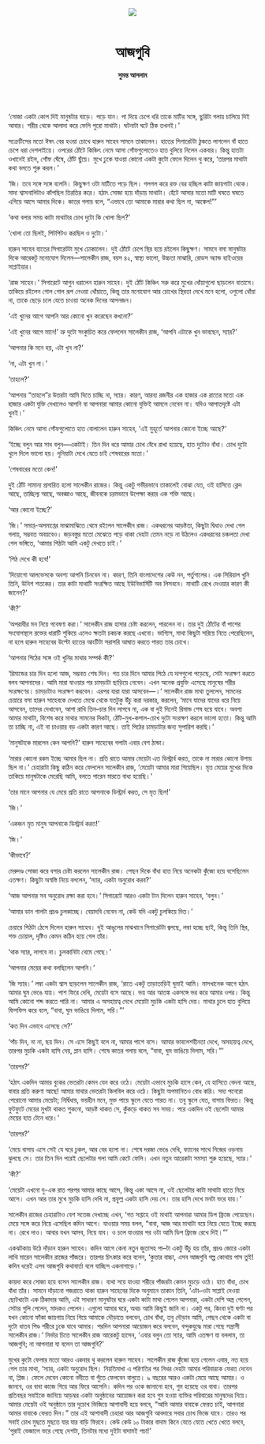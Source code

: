 <div align=center>
<img src=https://images.prothomalo.com/prothomalo-bangla%2F2023-03%2F92015489-df68-4e43-b918-642b211db240%2Fajgubi.gif?w=1200&ar=40%3A21&auto=format%2Ccompress&ogImage=true&mode=crop&overlay=&overlay_position=bottom&overlay_width_pct=1 />
<br><br>
<h1>আজগুবি</h1> 
<h4>সুমন্ত আসলাম</h4>
<br><br>
</div>

‘সোজা একটা কোপ দিই মানুষটার ঘাড়ে। পড়ে যান। পা দিয়ে চেপে ধরি তাকে মাটির সঙ্গে, ছুরিটা গলায় চালিয়ে দিই আবার। শরীর থেকে আলাদা করে ফেলি পুরো মাথাটা। ঘটনাটা ঘটে ঠিক তখনই।’ 

সক্রেটিসের মতো ঈষৎ বের হওয়া চোখে হারুন সাহেব সামনে তাকালেন। হাতের সিগারেটটা ঠুকতে লাগলেন বাঁ হাতে চেপে ধরা দেশলাইয়ে। ওপরের ঠোঁটে কিঞ্চিৎ নেমে আসা গোঁফগুলোতেও হাত বুলিয়ে নিলেন একবার। কিন্তু হাতটা ওখানেই রইল, গোঁফ ঘেঁষে, ঠোঁট ছুঁয়ে। মুখে ঢুকে যাওয়া কোনো একটা কুটো ফেলে দিলেন থু করে, ‘তারপর মাথাটা কথা বলতে শুরু করল।’

‘জি। তবে সঙ্গে সঙ্গে বলেনি। কিছুক্ষণ ওটা মাটিতে পড়ে ছিল। গলগল করে রক্ত বের হচ্ছিল কাটা জায়গাটা থেকে। সাদা শ্বাসনালিটাও কাঁপছিল তিরতির করে। হঠাৎ সোজা হয়ে দাঁড়ায় মাথাটা। হেঁটে আসার মতো মাটি ঘষতে ঘষতে এগিয়ে আসে আমার দিকে। কাতর গলায় বলে, “এভাবে তো আমাকে মারার কথা ছিল না, আঙ্কেল!”’

‘কথা বলার সময় কাটা মাথাটার চোখ দুটো কি খোলা ছিল?’

‘খোলা তো ছিলই, পিটপিটও করছিল ও দুটো।’

হারুন সাহেব হাতের সিগারেটটা মুখে ঢোকালেন। দুই ঠোঁটে চেপে স্থির হয়ে রইলেন কিছুক্ষণ। সামনে বসা মানুষটার দিকে আরেকটু মনোযোগ দিলেন—সালেকীন রাজ, বয়স ৪২, স্বাস্থ্য ভালো, উচ্চতা মাঝারি, রোডস অ্যান্ড হাইওয়ের সাপ্লাইয়ার।

‘রাজ সাহেব।’ সিগারেটে আগুন ধরালেন হারুন সাহেব। দুই ঠোঁট কিঞ্চিৎ সরু করে মুখের ধোঁয়াগুলো ছাড়লেন বাতাসে। তাকিয়ে রইলেন গোল গোল রূপ নেওয়া ধোঁয়াতে, কিন্তু তার মনোযোগ আর চোখের স্থিরতা দেখে মনে হলো, ওগুলো ধোঁয়া না, তাকে ছেড়ে চলে যেতে চাওয়া অনেক দিনের আপনজন।

‘এই খুনের আগে আপনি আর কোনো খুন করেছেন কখনো?’

‘এই খুনের আগে মানে!’ ভ্রু দুটো সংকুচিত করে ফেললেন সালেকীন রাজ, ‘আপনি এটাকে খুন ভাবছেন, স্যার?’

‘আপনার কি মনে হয়, এটা খুন না?’

‘না, এটা খুন না।’

‘তাহলে?’

‘আপনার “তাহলে”র উত্তরটা আমি দিতে চাচ্ছি না, স্যার। কারণ, আরব্য রজনীর এক হাজার এক রাতের মতো এক হাজার একটা যুক্তি দেখালেও আপনি বা আপনারা আমার কোনো যুক্তিই আমলে নেবেন না। যদিও আপাতদৃষ্টে এটা খুনই।’

কিঞ্চিৎ নেমে আসা গোঁফগুলোতে হাত বোলালেন হারুন সাহেব, ‘এই মুহূর্তে আপনার কোনো ইচ্ছে আছে?’ 

‘ইচ্ছে বলুন আর সাধ বলুন—একটাই। তিন দিন ধরে আমার চোখ বেঁধে রাখা হয়েছে, হাত দুটোও বাঁধা। চোখ দুটো খুলে দিলে ভালো হয়। দুনিয়াটা দেখে যেতে চাই শেষবারের মতো।’

‘শেষবারের মতো কেন!’

দুই ঠোঁট সামান্য প্রসারিত হলো সালেকীন রাজের। কিন্তু একটু গভীরভাবে তাকালেই বোঝা যেত, ওই হাসিতে ক্লেদ আছে, তাচ্ছিল্য আছে, অবজ্ঞাও আছে, জীবনকে চরমভাবে উপেক্ষা করার এক শক্তি আছে।

‘আর কোনো ইচ্ছে?’

‘জি।’ সমাপ্ত-অসমাপ্তের মাঝামাঝিতে থেমে রইলেন সালেকীন রাজ। একধরনের আড়ষ্টতা, কিছুটা দ্বিধাও দেখা গেল গলায়, সম্ভবত অবয়বেও। জড়বস্তুর মতো মেঝেতে পড়ে থাকা দেহটা তেমন নড়ে না উঠলেও একধরনের চঞ্চলতা দেখা গেল ভঙ্গিতে, ‘আমার পিঠটা আমি একটু দেখতে চাই।’

‘পিঠ দেখে কী হবে!’

‘দিয়োগো আলভেসকে অবশ্য আপনি চিনবেন না। কারণ, তিনি বাংলাদেশের কেউ নন, পর্তুগালের। এক সিরিয়াল খুনি তিনি, উনিশ শতকের। তার কাটা মাথাটি সংরক্ষিত আছে ইউনিভার্সিটি অব লিসবনে। মাথাটি রেখে দেওয়ার কারণ কী জানেন?’

‘কী?’

‘অপরাধীর মন নিয়ে গবেষণা করা।’ সালেকীন রাজ হাসার চেষ্টা করলেন, পারলেন না। তার দুই ঠোঁটের বাঁ পাশের সংযোগস্থলে রক্তের ধারাটি শুকিয়ে এলেও ক্ষতটা চকচক করছে এখনো। ভাগ্যিস, মাথা কিছুটা সরিয়ে নিতে পেরেছিলেন, না হলে হারুন সাহেবের উল্টো হাতের আংটিটা সরাসরি আঘাত করতে পারত তার চোখে।

‘আপনার পিঠের সঙ্গে ওই খুনির মাথার সম্পর্ক কী?’

‘রিমান্ডের চার দিন হলো আজ, সম্ভবত শেষ দিন। গত চার দিনে আমার পিঠে যে দাগগুলো পড়েছে, সেটা সংরক্ষণ করতে বলব আপনাদের। আমি মারা যাওয়ার পর চামড়াটা ছাড়িয়ে নেবেন। এখন অনেক প্রযুক্তি এসেছে মানুষের শরীর সংরক্ষণের। চামড়াটাও সংরক্ষণ করবেন। এরপর যারা যারা আসবেন—।’ সালেকীন রাজ মাথা তুললেন, সামনের চেয়ারে বসা হারুন সাহেবকে দেখতে মেঝে থেকে যতটুকু উঁচু করা দরকার, করলেন, ‘মানে যাদের যাদের ধরে নিয়ে আসবেন, তাদের দেখাবেন, আশা রাখি তিন–চার দিন লাগবে না, এক বা দুই দিনেই রিমান্ড শেষ হয়ে যাবে। অবশ্য আমার মাথাটা, বিশেষ করে মাথার সামনের দিকটা, ঠোঁট-মুখ-কপাল-চোখ দুটো সংরক্ষণ করলে ভালো হতো। কিন্তু আমি তা চাচ্ছি না, এই না চাওয়ার বড় একটা কারণ আছে। তাই পিঠের চামড়াটার জন্য সুপারিশ করছি।’   

‘মানুষটাকে মারলেন কেন আপনি?’ হারুন সাহেবের গলাটা এবার বেশ ঠান্ডা।

‘মারার কোনো রকম ইচ্ছে আমার ছিল না। প্রতি রাতে আমার মেয়েটা এত ডিস্ট্রার্ব করত, তাকে না মারার কোনো উপায় ছিল না।’ চেহারাটা কিছু কঠিন করে ফেললেন সালেকীন রাজ, ‘মেয়েটা আমার মারা গিয়েছিল। মৃত মেয়ের মুখের দিকে তাকিয়ে মানুষটাকে মেরেছি আমি, বলতে পারেন মারতে বাধ্য হয়েছি।’

‘তার মানে আপনার যে মেয়ে প্রতি রাতে আপনাকে ডিস্ট্রার্ব করত, সে মৃত ছিল!’

‘জি।’

‘একজন মৃত মানুষ আপনাকে ডিস্ট্রার্ব করত!’

‘জি।’

‘কীভাবে?’

মেরুদণ্ড সোজা করে বসার চেষ্টা করলেন সালেকীন রাজ। পেছন দিকে বাঁধা হাত নিয়ে অনেকটা কুঁজো হয়ে বসেছিলেন এতক্ষণ। কিছুটা অস্বস্তি নিয়ে বললেন, ‘স্যার, একটা অনুরোধ করব?’

‘আজ আপনার সব অনুরোধ রক্ষা করা হবে।’ সিগারেটে আরও একটা টান দিলেন হারুন সাহেব, ‘বলুন।’

‘আমার ডান গালটা প্রচণ্ড চুলকাচ্ছে। বেয়াদবি নেবেন না, কেউ যদি একটু চুলকিয়ে দিত।’ 

চেয়ারে পিঠটা ঠেসে দিলেন হারুন সাহেব। দুই আঙুলের মাঝখানে সিগারেটটা জ্বলছে, লম্বা হচ্ছে ছাই, কিন্তু তিনি স্থির, শক্ত চোয়াল, দৃষ্টিও কেমন কঠিন হয়ে গেল তাঁর।

‘থাক স্যার, লাগবে না। চুলকানিটা থেমে গেছে।’

‘আপনার মেয়ের কথা বলছিলেন আপনি।’

‘জি স্যার।’ লম্বা একটা শ্বাস ছাড়লেন সালেকীন রাজ, ‘রাতে একটু তাড়াতাড়িই ঘুমাই আমি। মাসখানেক আগে হঠাৎ আমার ঘুম ভেঙে যায়। পাশ ফিরে দেখি, মেয়েটা বসে আছে। ভয় আর আতঙ্ক একসঙ্গে ভর করে আমার ওপর। কিন্তু আমি কোনো শব্দ করতে পারি না। আমার এ অসহায়ত্ব দেখে মেয়েটা মুচকি একটা হাসি দেয়। মাথার চুলে হাত বুলিয়ে ফিসফিস করে বলে, “বাবা, ঘুম ভাঙিয়ে দিলাম, সরি।”’

‘কত দিন এভাবে এসেছে সে?’

‘পাঁচ দিন, না না, ছয় দিন। সে এসে কিছুই বলে না, আমার পাশে বসে। আমার ভাবলেশহীনতা দেখে, অসহায়ত্ব দেখে, তারপর মুচকি একটা হাসি দেয়, ম্লান হাসি। শেষে কাতর গলায় বলে, “বাবা, ঘুম ভাঙিয়ে দিলাম, সরি।”’

‘তারপর?’

‘হঠাৎ একদিন আমার বুকের ভেতরটা কেমন যেন করে ওঠে। মেয়েটা এভাবে মুচকি হাসে কেন, যে হাসিতে বেদনা আছে, বাবার প্রতি করুণা আছে! আমার মাথার ভেতরটা কিলবিল করে ওঠে। কিছুটা অপমানিতও বোধ করি। সদ্য পনেরো পেরোনো আমার মেয়েটা; নির্দ্বিধায়, ভয়হীন মনে, মুক্ত পায়ে স্কুলে যেতে পারত না। তবু স্কুলে যেত, বাসায় ফিরত। কিন্তু ফুটফুটে মেয়ের মুখটা থাকত শুকনো, আড়ষ্ট থাকত সে, কুঁকড়ে থাকত সব সময়। পরে একদিন ওই ছেলেটা আমার মেয়ের হাত টেনে ধরে।’

‘তারপর?’ 

‘মেয়ে বাসায় এসে সেই যে ঘরে ঢুকল, আর বের হলো না। শেষে দরজা ভেঙে দেখি, ফ্যানের সাথে নিজের ওড়নায় ঝুলছে সে। তার তিন দিন পরেই ছেলেটার গলা আমি কেটে ফেলি। এখন নতুন আরেকটা সমস্যা শুরু হয়েছে, স্যার।’

‘কী?’

‘মেয়েটা এখনো দু-এক রাত পরপর আমার কাছে আসে, কিন্তু একা আসে না, ওই ছেলেটার কাটা মাথাটা হাতে নিয়ে আসে। এখন আর তার মুখে মুচকি হাসি দেখি না, প্রফুল্ল একটা হাসি দেয় সে। তার হাসি দেখে মনটা ভরে যায়।’ 

সালেকীন রাজের চেহারাটাও বেশ সতেজ দেখাচ্ছে এখন, ‘গত সপ্তাহে ওই মাথাই আপনারা আমার ডিপ ফ্রিজে পেয়েছেন। মেয়ে সঙ্গে করে নিয়ে এসেছিল কদিন আগে। যাওয়ার সময় বলল, “বাবা, আজ আর মাথাটা বয়ে নিয়ে যেতে ইচ্ছে করছে না। রেখে দাও। আবার যখন আসব, নিয়ে যাব। ও চলে যাওয়ার পর ওটা আমি ডিপ ফ্রিজে রেখে দিই।”’

একঝটকায় উঠে দাঁড়ান হারুন সাহেব। কদিন আগে কেনা নতুন জুতাসহ পা–টা একটু উঁচু হয় তাঁর, প্রচণ্ড জোরে একটা লাথি মারেন সালেকীন রাজের পাঁজরে। তারপর চিৎকার করে বলেন, ‘কুত্তার বাচ্চা, এসব আজগুবি গল্প কোথায় পাস তুই! কদিন ধরেই এসব আজগুবি কথাবার্তা বলে যাচ্ছিস একনাগাড়ে।’

কায়দা করে সোজা হয়ে বসেন সালেকীন রাজ। ব্যথা সয়ে যাওয়া শরীরে পাঁজরটা কেমন মুচড়ে ওঠে। হাত বাঁধা, চোখ বাঁধা তাঁর। সামনে দাঁড়ানো গজরাতে থাকা হারুন সাহেবের দিকে অনুমানে তাকান তিনি, ‘এটা–ওটা সাপ্লাই দেওয়া ছোটখাটো এক ঠিকাদার আমি, এই সাধারণ মানুষটার ঘরে একটা কাটা মাথা পেলেন আপনারা, একটা দেশি অস্ত্র পেলেন, সেটার গুলি পেলেন, মাদকও পেলেন। এগুলো আমার ঘরে, অথচ আমি কিছুই জানি না। একটু পর, কিংবা দুই ঘণ্টা পর যখন কোনো ফাঁকা জায়গায় নিয়ে গিয়ে আমাকে দৌড়াতে বলবেন, চোখ বাঁধা, তবু দৌড়াব আমি, পেছন থেকে একটা বা দুটো ধাতব পিণ্ড শরীরে ঢুকে যাবে আমার। পরদিন আপনারা আয়োজন করে বলবেন, বন্দুকযুদ্ধে মারা গেছে সন্ত্রাসী সালেকীন রাজ।’ নির্ভার চিত্তে সালেকীন রাজ আরেকটু হাসেন, ‘এবার বলুন তো স্যার, আমি এতক্ষণ যা বললাম, তা আজগুবি; না আপনারা যা বলেন তা আজগুবি?’

মুখের কুটো ফেলার মতো আরও একবার থু করলেন হারুন সাহেব। সালেকীন রাজ কুঁজো হয়ে গেলেন এবার, নত হয়ে গেল তার মাথা, ‘স্যার, একটা অনুরোধ ছিল। নিয়তিমাখা এ পরিণতির পর নিথর দেহটা আমার পরিবারকে ফেরত দেবেন না, প্লিজ। ফেলে দেবেন কোনো নদীতে বা পুঁতে ফেলবেন বালুতে। ৯ বছরের আরও একটা মেয়ে আছে আমার। ও জানবে, ওর বাবা কাজে গিয়ে আর ফিরে আসেনি। কদিন পর ওকে জানানো হবে, গুম হয়েছে ওর বাবা। তারপর প্রতিবছর সবাইকে জানিয়ে আড়ম্বর একটা অনুষ্ঠানের আয়োজন করা হবে গুম হওয়া ব্যক্তির পরিবারের মানুষদের নিয়ে। আমার মেয়েটা ওই অনুষ্ঠানে তার দুচোখ ভিজিয়ে আশাবাদী হয়ে বলবে, “আমি আমার বাবাকে ফেরত চাই, আপনারা আমার বাবাকে ফেরত দিন।” তার এই আশাবাদী চেহারা আর আজগুবি আবদারে সবার চোখ ভিজে যাবে। তারও পর সবাই চোখ মুছতে মুছতে যার যার বাড়ি ফিরবে। কেউ কেউ ১০ টাকার বাদাম কিনে যেতে যেতে খেতে খেতে বলবে, ‘পুরাই ভেজালে ভরে গেছে দেশটা, তিনটার মধ্যে দুইটা বাদামই পচা!’


